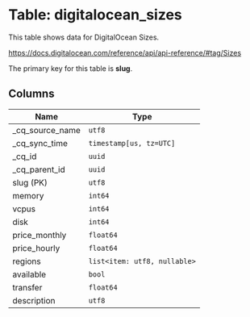 # Table: digitalocean_sizes

This table shows data for DigitalOcean Sizes.

https://docs.digitalocean.com/reference/api/api-reference/#tag/Sizes

The primary key for this table is **slug**.

## Columns

| Name          | Type          |
| ------------- | ------------- |
|_cq_source_name|`utf8`|
|_cq_sync_time|`timestamp[us, tz=UTC]`|
|_cq_id|`uuid`|
|_cq_parent_id|`uuid`|
|slug (PK)|`utf8`|
|memory|`int64`|
|vcpus|`int64`|
|disk|`int64`|
|price_monthly|`float64`|
|price_hourly|`float64`|
|regions|`list<item: utf8, nullable>`|
|available|`bool`|
|transfer|`float64`|
|description|`utf8`|